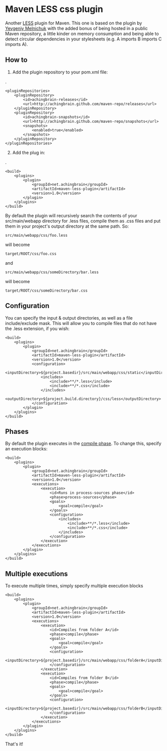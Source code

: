 Maven LESS css plugin
=====================

Another [LESS](http://lesscss.org/) plugin for Maven.  This one is based on the plugin by [Yevgeniy Melnichuk](http://code.google.com/p/maven-less-plugin/) with the added bonus of being hosted in a public Maven repository, a little kinder on memory consumption and being able to detect circular dependencies in your stylesheets (e.g. A imports B imports C imports A).

How to
------

1. Add the plugin repository to your pom.xml file:

.

	<pluginRepositories>
		<pluginRepository>
			<id>achingbrain-releases</id>
			<url>http://achingbrain.github.com/maven-repo/releases</url>
		</pluginRepository>
		<pluginRepository>
			<id>achingbrain-snapshots</id>
			<url>http://achingbrain.github.com/maven-repo/snapshots</url>
			<snapshots>
				<enabled>true</enabled>
			</snapshots>
		</pluginRepository>
	</pluginRepositories>


2. Add the plug in:

.

	<build>
		<plugins>
			<plugin>
				<groupId>net.achingbrain</groupId>
				<artifactId>maven-less-plugin</artifactId>
				<version>1.0</version>
			</plugin>
		</plugins>
	</build>


By default the plugin will recursively search the contents of your src/main/webapp directory for .less files, compile them as .css files and put them in your project's output directory at the same path.  So:

	src/main/webapp/css/foo.less

will become

	target/ROOT/css/foo.css

and

	src/main/webapp/css/someDirectory/bar.less

will become

	target/ROOT/css/someDirectory/bar.css

Configuration
-------------

You can specify the input & output directories, as well as a file include/exclude mask.  This will allow you to compile files that do not have the .less extension, if you wish:

	<build>
		<plugins>
			<plugin>
				<groupId>net.achingbrain</groupId>
				<artifactId>maven-less-plugin</artifactId>
				<version>1.0</version>
				<configuration>
					<inputDirectory>${project.basedir}/src/main/webapp/css/static</inputDirectory>
					<includes>
						<include>**/*.less</include>
						<include>**/*.css</include>
					</includes>
					<outputDirectory>${project.build.directory}/css/less</outputDirectory>
				</configuration>
			</plugin>
		</plugins>
	</build>

Phases
------

By default the plugin executes in the [compile phase](http://maven.apache.org/guides/introduction/introduction-to-the-lifecycle.html#Lifecycle_Reference).  To change this, specify an execution blocks:

	<build>
		<plugins>
			<plugin>
				<groupId>net.achingbrain</groupId>
				<artifactId>maven-less-plugin</artifactId>
				<version>1.0</version>
				<executions>
					<execution>
						<id>Runs in process-sources phase</id>
						<phase>process-sources</phase>
						<goals>
							<goal>compile</goal>
						</goals>
						<configuration>
							<includes>
								<include>**/*.less</include>
								<include>**/*.css</include>
							</includes>
						</configuration>
					</execution>
				</executions>
			</plugin>
		</plugins>
	</build>

Multiple executions
-------------------

To execute multiple times, simply specify multiple execution blocks

	<build>
		<plugins>
			<plugin>
				<groupId>net.achingbrain</groupId>
				<artifactId>maven-less-plugin</artifactId>
				<version>1.0</version>
				<executions>
					<execution>
						<id>Compiles from folder A</id>
						<phase>compile</phase>
						<goals>
							<goal>compile</goal>
						</goals>
						<configuration>
							<inputDirectory>${project.basedir}/src/main/webapp/css/folderA</inputDirectory>
						</configuration>
					</execution>
					<execution>
						<id>Compiles from folder B</id>
						<phase>compile</phase>
						<goals>
							<goal>compile</goal>
						</goals>
						<configuration>
							<inputDirectory>${project.basedir}/src/main/webapp/css/folderB</inputDirectory>
						</configuration>
					</execution>
				</executions>
			</plugin>
		</plugins>
	</build>

That's it!